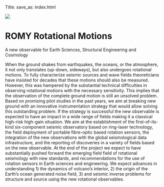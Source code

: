 Title:
save_as: index.html

<div class="full-width-image-1">
    <div class="logo-wrapper">
        <img class="img-responsive col-xs-12" src="./images/logos/romy_logo.png" />
    </div>
</div>


<div class="container">
    <div class="row">
        <div class="col-lg-12 section">
            <h1 class="section-heading">ROMY Rotational Motions</h1>
            <p class="lead section-lead">A new observable for Earth Sciences, Structural Engineering and Cosmology</p>
            <p class="section-paragraph">
            When the ground shakes from earthquakes, the oceans, or the
            atmosphere, it not only translates (up-down, sideways), but
            also undergoes rotational motions. To fully characterize
            seismic sources and wave fields theoreticians have insisted for
            decades that these motions should also be measured. However,
            this was hampered by the substantial technical difficulties in
            observing rotational motions with the necessary sensitivity.
            This implies that the observation of the complete ground motion
            is still an unsolved problem. Based on promising pilot studies
            in the past years, we aim at breaking new ground with an
            innovative instrumentation strategy that would allow solving
            this outstanding problem. If the strategy is successful the new
            observable is expected to have an impact in a wide range of
            fields making it a classical high-risk high-gain situation. We
            aim at the establishment of the first-of-its-kind six-component
            seismic observatory based on ring-laser technology, the field
            deployment of portable fibre-optic based rotation sensors,  the
            integration of the  new observations with the global
            seismological data infrastructure, and the reporting of
            discoveries in a variety of fields based on the new observable.
            At the end of the project we expect to have substantially
            pushed forward the emerging field field of rotational
            seismology with new standards, and recommendations for the use
            of rotation sensors in Earth sciences and engineering. We
            expect advances in understanding 1) the dynamics of volcano’s
            interior, 2) the origin of the Earth’s ocean generated noise
            field, 3) and seismic inverse problems for structure and source
            using the new rotational observables.
            </p>
        </div>
    </div>
</div>


